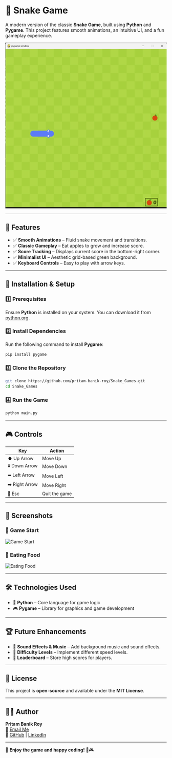 # 🐍 Snake Game

A modern version of the classic **Snake Game**, built using **Python** and **Pygame**. This project features smooth animations, an intuitive UI, and a fun gameplay experience.  

![Game Preview](snake1.jpeg)

---

## 📌 Features

- ✅ **Smooth Animations** – Fluid snake movement and transitions.  
- ✅ **Classic Gameplay** – Eat apples to grow and increase score.  
- ✅ **Score Tracking** – Displays current score in the bottom-right corner.  
- ✅ **Minimalist UI** – Aesthetic grid-based green background.  
- ✅ **Keyboard Controls** – Easy to play with arrow keys.  

---

## 🚀 Installation & Setup

### 1️⃣ Prerequisites  
Ensure **Python** is installed on your system. You can download it from [python.org](https://www.python.org/downloads/).  

### 2️⃣ Install Dependencies  
Run the following command to install **Pygame**:  
```sh
pip install pygame
```

### 3️⃣ Clone the Repository  
```sh
git clone https://github.com/pritam-banik-roy/Snake_Games.git
cd Snake_Games
```

### 4️⃣ Run the Game  
```sh
python main.py
```

---

## 🎮 Controls

| Key            | Action         |
|---------------|---------------|
| ⬆️ Up Arrow   | Move Up       |
| ⬇️ Down Arrow | Move Down     |
| ⬅️ Left Arrow | Move Left     |
| ➡️ Right Arrow | Move Right   |
| 🔴 Esc        | Quit the game |

---

## 📸 Screenshots  

### 🎲 Game Start  
![Game Start](image.png)  

### 🍎 Eating Food  
![Eating Food](image.png)  

---

## 🛠 Technologies Used  
- 🐍 **Python** – Core language for game logic  
- 🎮 **Pygame** – Library for graphics and game development  

---

## 🏆 Future Enhancements  
- 📌 **Sound Effects & Music** – Add background music and sound effects.  
- 📌 **Difficulty Levels** – Implement different speed levels.  
- 📌 **Leaderboard** – Store high scores for players.  

---

## 📝 License  
This project is **open-source** and available under the **MIT License**.  

---

## 👨‍💻 Author  
**Pritam Banik Roy**  
📧 [Email Me](mailto:pritambanikroy@gmail.com)  
🔗 [GitHub](https://github.com/pritam-banik-roy) | [LinkedIn](https://www.linkedin.com/in/pritam-banik-roy/)  

---

🚀 **Enjoy the game and happy coding!** 🐍🎮
